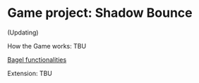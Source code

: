# Game project: Shadow Bounce
(Updating)

How the Game works: TBU

[Bagel functionalities](https://people.eng.unimelb.edu.au/mcmurtrye/bagel-doc/)

Extension: TBU
